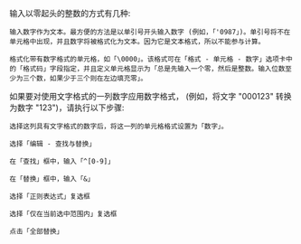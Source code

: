输入以零起头的整数的方式有几种:

    输入数字作为文本。最方便的方法是以单引号开头输入数字 (例如，「'0987」)。单引号将不在单元格中出现，并且数字将被格式化为文本。因为它是文本格式，所以不能参与计算。

    格式化带有数字格式的单元格，如「\0000」。该格式可在「格式 - 单元格 - 数字」选项卡中的「格式码」字段指定，并且定义单元格显示为「总是先输入一个零，然后是整数。输入位数至少为三个数，如果少于三个则在左边填充零」。

如果要对使用文字格式的一列数字应用数字格式， (例如，将文字 "000123" 转换为数字 "123")，请执行以下步骤:

    选择这列具有文字格式的数字后，将这一列的单元格格式设置为「数字」。

    选择「编辑 - 查找与替换」

    在「查找」框中，输入「^[0-9]」

    在「替换」框中，输入「&」

    选择「正则表达式」复选框

    选择「仅在当前选中范围内」复选框

    点击「全部替换」
